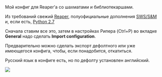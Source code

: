 
Мой конфиг для Reaper'а со шахматами и библиотекаршами.

Из требований свежий [Reaper](http://reaper.fm/), полуофициальные дополнения [SWS/S&M ](http://www.standingwaterstudios.com/reaper) и, если есть, [Python 2.7](https://chocolatey.org/packages/python2)

Сначала ставим все это, затем в настройках Рипера (Ctrl+P) во вкладке **General** надо сделать **Import configuration**.

Предварительно можно сделать экспорт дефолтного или уже имеющегося конфига, чтобы, если понадобится, откатиться.

Русский язык в конфиге есть, но по дефолту установлен английский.

![](/Reaper.png)
